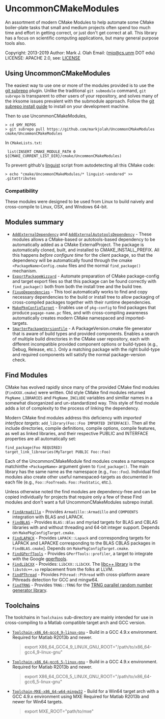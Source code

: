 # UncommonCMakeModules

An assortment of modern CMake Modules to help automate some CMake boiler-plate tasks that small and medium projects often spend too much time and effort in getting correct, or just don't get correct at all.  This library has a focus on scientific computing applications, but many general purpose tools also.

Copyright: 2013-2019
Author: Mark J. Olah
Email: (mjo@cs.unm DOT edu)
LICENSE: APACHE 2.0, see: [LICENSE](LICENSE)

## Using UncommonCMakeModules

The easiest way to use one or more of the modules provided is to use the [git subrepo](https://github.com/ingydotnet/git-subrepo) plugin.  Unlike the traditional `git submodule` command, `git subrepo` is transparent to other users of your repository, and solves many of the irksome issues prevalent with the submodule approach.  Follow the [git subrepo install guide](https://github.com/ingydotnet/git-subrepo#installation-instructions) to install on your development machine.

Then to use UncommonCMakeModules,
```
> cd $MY_REPOS
> git subrepo pull https://github.com/markjolah/UncommonCMakeModules cmake/UncommonCMakeModules
```
In `CMakeLists.txt`:

```
 list(INSERT CMAKE_MODULE_PATH 0 ${CMAKE_CURRENT_LIST_DIR}/cmake/UncommonCMakeModules)
```

To prevent github's [linguist](https://github.com/github/linguist) script from autodetecting all this CMake code:
```
> echo "cmake/UncommonCMakeModules/* linguist-vendored" >> .gitattributes
```

### Compatibility

These modules were designed to be used from Linux to build naively and cross-compile to Linux, OSX, and Windows 64-bit.

## Modules summary

 * [`AddExternalDependency`](AddExternalDependency.cmake) and [`AddExternalAutotoolsDependency`](AddExternalAutotoolsDependency.cmake) - These modules allows a CMake-based or autotools-based dependency to be automatically added as a CMake ExternalProject.  The package is automatically cloned, built, and installed to CMAKE_INSTALL_PREFIX.  All this happens *before configure time* for the client package, so that the dependency will be automatically found through the cmake `<PackageName>Config.cmake` files and the normal `find_package()` mechanism.
 * [`ExportPackageWizzard`](ExportPackageWizzard.cmake) - Automate preparation of CMake package-config and target export files so that this package can be found correctly with `find_package()` both from both the install tree and the build tree.
 * [`FixupDependencies`](FixupDependencies.cmake) - This tool automatically works to find and copy necessary dependencies to the build or install tree to allow packaging of cross-compiled packages together with their runtime dependencies.
 * [`MakePkgConfigTarget`](MakePkgConfigTarget.cmake) - Enables use of `pkg-config` to find packages that produce `pagage-name.pc` files, and with cross-compiling awareness automatically creates modern CMake namespaced and imported-targets.
 * [`SmarterPackageVersionFile`](SmarterPackageVersionFile.cmake) - A PackageVersion.cmake file generator that is aware of build types and provided components.  Enables a search of multiple build directories in the CMake user repository, each with different incompatible provided component options or build-types (e.g., Debug, Release, etc.).  Only a matching package with the right build-type and required components will satisfy the normal package-version check.

## Find Modules
CMake has evolved rapidly since many of the provided CMake find modules (`FindXXX.cmake`) were written.  Old style CMake find modules returned `PkgName_LIBRARIES` and `PkgName_INCLUDE` variables and simillar names in a somewhat disorganized and un-standardized way.  This style of find module adds a lot of complexity to the process of linking the dependency.

Modern CMake find modules address this deficiency with *imported interface targets*: `add_library(Foo::Foo IMPORTED INTERFACE)`. Then all the include directories, compile definitions, compile options, compile features, as well as linked libraries, and their respective PUBLIC and INTERFACE properties are all automatically set:
```
find_package(Foo REQUIRED)
target_link_librearies(MyTarget PUBLIC Foo::Foo)
```
Each of the UncommonCMakeModule find modules creates a namespace matchinthe `<PackageName>` argument given to `find_package()`.  The main library has the same name as the namespace (e.g., `Foo::Foo`).  Individual find modules also create other useful namespaced-targets as documented in each file (e.g., `Foo::FooTreads`. `Foo::FooStatic`, etc.).

Unless otherwise noted the find modules are dependency-free and can be copied individually for projects that require only a few of these Find modules and don't want a full UncommonCMakeModules subrepo install.

 * [`FindArmadillo`](FindArmadillo.cmake) - Provides `Armadillo::Armadillo` and `COMPOENTS` integration with BLAS and LAPACK.
 * [`FindBLAS`](FindBLAS.cmake) - Provides `BLAS::Blas` and myriad targets for BLAS and CBLAS libraries with and without threading and 64-bit integer support.  Depends on `MakePkgConfigTarget.cmake`.
 * [`FindLAPACK`](FindLAPACK.cmake) - Provides `LAPACK::Lapack` and corresponding targets for LAPACK and LAPACKE corresponding to the BLAS CBLAS packages in `FindBLAS.cmake`].  Depends on `MakePkgConfigTarget.cmake`.
  * [`FindGPerfTools`](FindGPerfTools.cmake) - Provides `GPerfTools::profiler`, a target to integrate with the Google [gperftools](https://github.com/gperftools/gperftools).
  * [`FindLibCXX`](FindLibCXX.cmake) - Provides: `LibCXX::LibCXX`.  The [libc++ library](https://libcxx.llvm.org/) is the `libstdc++.so` replacement from the folks at LLVM.
  * [`FindPThread`](FindPThread.cmake) - Provides `Pthread::Pthread` with cross-platform aware Pthreads detection for GCC and mingw64.
  * [`FindTRNG`](FindTRNG.cmake) - Provides `TRNG::TRNG` for the [TRNG parallel random number generator library](https://www.numbercrunch.de/trng/).
## Toolchains

The toolchains in `Toolchains` sub-directory are mainly intended for use in cross-compiling to a Matlab compatible target arch and GCC version.

 * [`Toolchain-x86_64-gcc4_9-linux-gnu`](Toolchains/Toolchain-x86_64-gcc4_9-linux-gnu.cmake)  - Build in a GCC 4.9.x environment.  Required for Matlab R2013b and newer.
    > export X86_64_GCC4_9_LINUX_GNU_ROOT="/path/to/x86_64-gcc4_9-linux-gnu"
 * [`Toolchain-x86_64-gcc6_5-linux-gnu`](Toolchains/Toolchain-x86_64-gcc6_5-linux-gnu.cmake) - Build in a GCC 4.9.x environment.  Required for Matlab R2013b and newer.
    > export X86_64_GCC6_5_LINUX_GNU_ROOT="/path/to/x86_64-gcc6_5-linux-gnu"
 * [`Toolchain-MXE-x86_64-w64-mingw32`](Toolchains/Toolchain-MXE-x86_64-w64-mingw32.cmake) - Build for a Win64 target arch with a GCC 4.9.x environment using MXE  Required for Matlab R2013b and newer for Win64 targets.
    > export MXE_ROOT="path/to/mxe"
